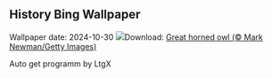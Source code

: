 ## History Bing Wallpaper
Wallpaper date: 2024-10-30
![](https://www.bing.com/th?id=OHR.GreatOwl_EN-US3778222109_UHD.jpg&w=1000)Download: [Great horned owl (© Mark Newman/Getty Images)](https://www.bing.com/th?id=OHR.GreatOwl_EN-US3778222109_UHD.jpg)

Auto get programm by LtgX

